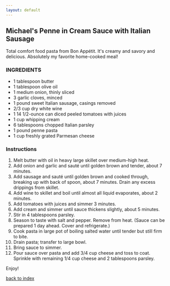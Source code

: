 ```yaml
---
layout: default
---
```


<!---
This is a comment. Note the triple dash to start, but double to end
-->

## Michael's Penne in Cream Sauce with Italian Sausage
<!---
Put your name or github username somewhere
-->
Total comfort food pasta from Bon Appétit. It's creamy and savory and delicious. Absolutely my favorite home-cooked meal! 

### INGREDIENTS
- 1 tablespoon butter
- 1 tablespoon olive oil
- 1 medium onion, thinly sliced
- 3 garlic cloves, minced
- 1 pound sweet Italian sausage, casings removed
- 2/3 cup dry white wine
- 1 14 1/2-ounce can diced peeled tomatoes with juices
- 1 cup whipping cream
- 6 tablespoons chopped Italian parsley
- 1 pound penne pasta
- 1 cup freshly grated Parmesan cheese

### Instructions
1. Melt butter with oil in heavy large skillet over medium-high heat.
2. Add onion and garlic and sauté until golden brown and tender, about 7 minutes.
3. Add sausage and sauté until golden brown and cooked through, breaking up with back of spoon, about 7 minutes. Drain any excess drippings from skillet. 
4. Add wine to skillet and boil until almost all liquid evaporates, about 2 minutes.
5. Add tomatoes with juices and simmer
3 minutes.
6. Add cream and simmer until sauce thickens slightly, about 5 minutes.
7. Stir in 4 tablespoons parsley.
8. Season to taste with salt and pepper. Remove from heat. (Sauce can be prepared 1 day ahead. Cover and refrigerate.)
9. Cook pasta in large pot of boiling salted water until tender but still firm to bite.
10. Drain pasta; transfer to large bowl.
11. Bring sauce to simmer.
12. Pour sauce over pasta and add 3/4 cup cheese and toss to coat. Sprinkle with remaining 1/4 cup cheese and 2 tablespoons parsley.  

Enjoy!

<!--
Keep this link to return to the index
-->
[back to index](../)
